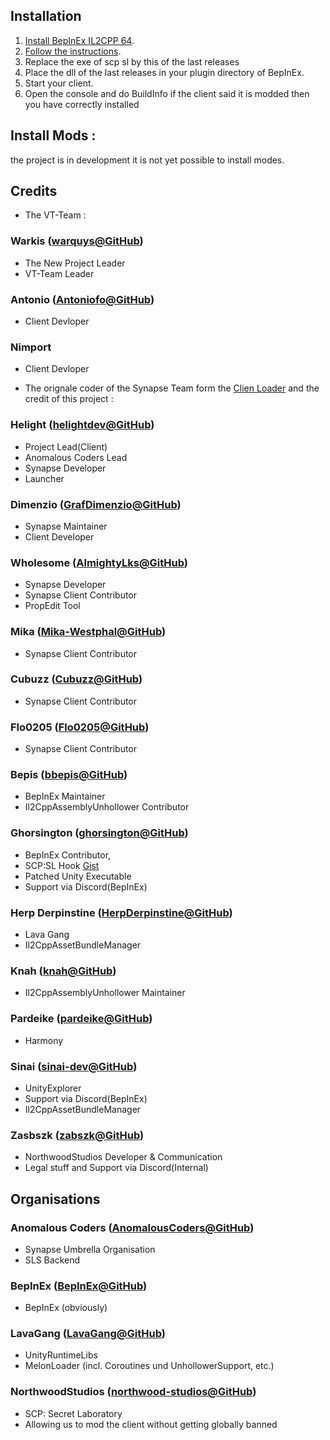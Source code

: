 ## Installation
1. [Install BepInEx IL2CPP 64](https://builds.bepis.io/projects/bepinex_be).
2. [Follow the instructions](https://docs.bepinex.dev/master/articles/user_guide/installation/unity_il2cpp.html).
3. Replace the exe of scp sl by this of the last releases
3. Place the dll of the last releases in your plugin directory of BepInEx.
4. Start your client.
5. Open the console and do BuildInfo if the client said it is modded then you have correctly installed

## Install Mods :
the project is in development it is not yet possible to install modes.

## Credits
* The VT-Team :
### Warkis ([warquys@GitHub](https://github.com/warquys))
- The New Project Leader
- VT-Team Leader
### Antonio ([Antoniofo@GitHub](https://github.com/orgs/VT-DevGiT/people/Antoniofo))
- Client Devloper
### Nimport
- Client Devloper

* The orignale coder of the Synapse Team form the [Clien Loader](https://github.com/SynapseSL/Client) and the credit of this project :
### Helight ([helightdev@GitHub](https://github.com/helightdev))
- Project Lead(Client)
- Anomalous Coders Lead
- Synapse Developer
- Launcher

### Dimenzio ([GrafDimenzio@GitHub](https://github.com/GrafDimenzio))
- Synapse Maintainer
- Client Developer

### Wholesome ([AlmightyLks@GitHub](https://github.com/AlmightyLks))
- Synapse Developer
- Synapse Client Contributor
- PropEdit Tool

### Mika ([Mika-Westphal@GitHub](https://github.com/Mika-Westphal))
- Synapse Client Contributor

### Cubuzz ([Cubuzz@GitHub](https://github.com/cubuzz))
- Synapse Client Contributor

### Flo0205 ([Flo0205@GitHub](https://github.com/Flo0205))
- Synapse Client Contributor

### Bepis ([bbepis@GitHub](https://github.com/bbepis))
- BepInEx Maintainer
- Il2CppAssemblyUnhollower Contributor

### Ghorsington ([ghorsington@GitHub](https://github.com/ghorsington))
- BepInEx Contributor,
- SCP:SL Hook [Gist](https://gist.github.com/ghorsington/42931600d26de250bc9865fb68fd0e94)
- Patched Unity Executable
- Support via Discord(BepInEx)

### Herp Derpinstine ([HerpDerpinstine@GitHub](https://github.com/HerpDerpinstine))
- Lava Gang
- Il2CppAssetBundleManager

### Knah ([knah@GitHub](https://github.com/knah))
- Il2CppAssemblyUnhollower Maintainer

### Pardeike ([pardeike@GitHub](https://github.com/pardeike))
- Harmony

### Sinai ([sinai-dev@GitHub](https://github.com/sinai-dev))
- UnityExplorer
- Support via Discord(BepInEx)
- Il2CppAssetBundleManager

### Zasbszk ([zabszk@GitHub](https://github.com/zabszk))
- NorthwoodStudios Developer & Communication
- Legal stuff and Support via Discord(Internal)

## Organisations

### Anomalous Coders ([AnomalousCoders@GitHub](https://github.com/AnomalousCoders))
- Synapse Umbrella Organisation
- SLS Backend

### BepInEx ([BepInEx@GitHub](https://github.com/BepInEx))
- BepInEx (obviously)

### LavaGang ([LavaGang@GitHub](https://github.com/LavaGang))
- UnityRuntimeLibs
- MelonLoader (incl. Coroutines und UnhollowerSupport, etc.)

### NorthwoodStudios ([northwood-studios@GitHub](https://github.com/northwood-studios))
- SCP: Secret Laboratory
- Allowing us to mod the client without getting globally banned

